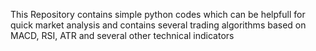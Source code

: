 This Repository contains simple python codes which can be helpfull for quick market analysis and contains several trading algorithms based on MACD, RSI, ATR and several other technical indicators

